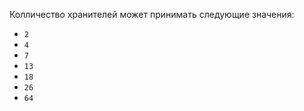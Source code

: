 
Колличество хранителей может принимать следующие значения:

  + `2`
  + `4`
  + `7`
  + `13`
  + `18`
  + `26`
  + `64`